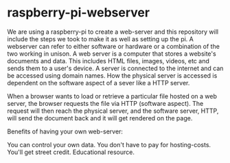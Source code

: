 # raspberry-pi-webserver
We are using a raspberry-pi to create a web-server and this repository will include the steps we took to make it as well as setting up the pi. A webserver can refer to either software or hardware or a combination of the two working in unison. A web server is a computer that stores a website's documents and data. This includes HTML files, images, videos, etc and sends them to a user's device. A server is connected to the internet and can be accessed using domain names. How the physical server is accessed is dependent on the software aspect of a sever like a HTTP server.

When a browser wants to load or retrieve a particular file hosted on a web server, the browser requests the file via HTTP (software aspect). The request will then reach the physical server, and the software server, HTTP, will send the document back and it will get rendered on the page.

Benefits of having your own web-server:

You can control your own data.
You don't have to pay for hosting-costs.
You'll get street credit.
Educational resource.
